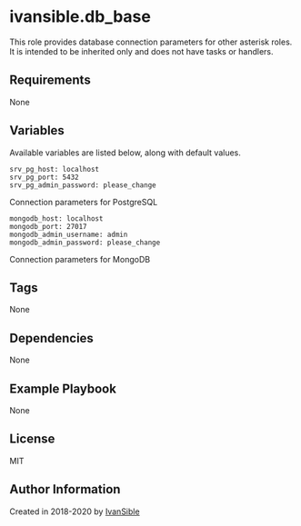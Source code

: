 # ivansible.db_base

This role provides database connection parameters for other asterisk roles.
It is intended to be inherited only and does not have tasks or handlers.


## Requirements

None


## Variables

Available variables are listed below, along with default values.

    srv_pg_host: localhost
    srv_pg_port: 5432
    srv_pg_admin_password: please_change
Connection parameters for PostgreSQL

    mongodb_host: localhost
    mongodb_port: 27017
    mongodb_admin_username: admin
    mongodb_admin_password: please_change
Connection parameters for MongoDB

## Tags

None


## Dependencies

None


## Example Playbook

None


## License

MIT

## Author Information

Created in 2018-2020 by [IvanSible](https://github.com/ivansible)
